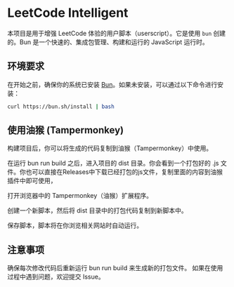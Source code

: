 # LeetCode Intelligent

本项目是用于增强 LeetCode 体验的用户脚本（userscript）。它是使用 `bun` 创建的。Bun 是一个快速的、集成包管理、构建和运行的 JavaScript 运行时。

## 环境要求

在开始之前，确保你的系统已安装 [Bun](https://bun.sh)。如果未安装，可以通过以下命令进行安装：

```bash
curl https://bun.sh/install | bash
```

## 使用油猴 (Tampermonkey)

构建项目后，你可以将生成的代码复制到油猴（Tampermonkey）中使用。

在运行 bun run build 之后，进入项目的 dist 目录。你会看到一个打包好的 .js 文件。你也可以直接在Releases中下载已经打包的js文件，复制里面的内容到油猴插件中即可使用，

打开浏览器中的 Tampermonkey（油猴）扩展程序。

创建一个新脚本，然后将 dist 目录中的打包代码复制到新脚本中。

保存脚本，脚本将在你浏览相关网站时自动运行。

## 注意事项
确保每次修改代码后重新运行 bun run build 来生成新的打包文件。
如果在使用过程中遇到问题，欢迎提交 Issue。